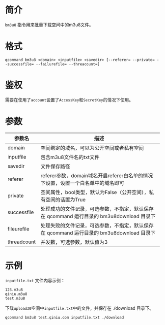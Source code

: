 # 简介

`bm3u8` 指令用来批量下载空间中的m3u8文件。


# 格式
```
qcommand bm3u8 <domain> <inputfile> <savedir> [--referer= --private= --successfile= --failurefile= --threacount=]
```

# 鉴权

需要在使用了`account`设置了`AccessKey`和`SecretKey`的情况下使用。

# 参数

|参数名|描述|
|-----|-----|
|domain|空间绑定的域名，可以为公开空间或者私有空间|
|inputfile| 包含m3u8文件名的txt文件|
|savedir| 文件保存路径|
|referer| referer参数，domain域名开启referer白名单的情况下设置，设置一个白名单中的域名即可|
|private| 空间属性，bool类型，默认为False（公开空间），私有空间的话置为True|
|successfile| 处理成功的文件记录，可选参数，不指定，默认保存在 qcommand 运行目录的 bm3u8download 目录下|
|fileurefile| 处理失败的文件记录，可选参数，不指定，默认保存在 qcommand 运行目录的 bm3u8download 目录下|
|threadcount| 并发数，可选参数，默认值为3|

# 示例

`inputfile.txt` 文件内容示例： 

```
123.m3u8
qiniu.m3u8
test.m3u8
```

下载`upload30`空间中`inputfile.txt`中的文件，并保存在 ./download 目录下。

```
qcommand bm3u8 test.qiniu.com inputfile.txt ./download
```

